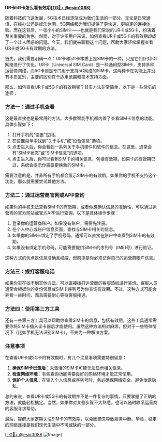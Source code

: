 **UR卡5G卡怎么看有效期[[TG💪+ @esim1088](https://t.me/s/esim1088)]**

随着科技的飞速发展，5G技术已经逐渐成为我们生活的一部分。无论是日常通讯、在线办公还是娱乐休闲，5G网络都为我们提供了更快速、更稳定的连接体验。而在这背后，一张小小的SIM卡——也就是我们常说的UR卡或5G卡，扮演着至关重要的角色。然而，对于许多用户来说，如何查看UR卡或5G卡的有效期却成了一个让人困惑的问题。今天，我们就来聊聊这个问题，帮助大家轻松掌握查看UR卡或5G卡有效期的方法。

首先，我们需要明确一点：UR卡和5G卡本质上是SIM卡的一种，只是它们针对5G网络进行了优化。UR卡（Universal SIM Card）是一种通用型SIM卡，支持多种运营商网络，而5G卡则是专门用于支持5G网络的SIM卡。这两种卡在功能上并没有本质区别，主要的区别在于适用范围和技术支持方面。

那么，如何查看UR卡或5G卡的有效期呢？其实方法非常简单，以下是一些常见的途径：

### 方法一：通过手机查看

这是最直接也是最常用的方法。大多数智能手机都内置了查看SIM卡信息的功能。具体步骤如下：

1. 打开手机的“设置”应用。
2. 在设置菜单中找到“关于手机”或“设备信息”选项。
3. 点击进入后，你会看到一系列关于手机硬件和软件的信息。在这里，通常会有“SIM卡状态”或“SIM卡信息”的选项。
4. 点击进入后，你可以看到SIM卡的相关信息，包括有效期。如果卡的有效期已过，系统会提示你需要更换新的SIM卡。

需要注意的是，并非所有手机都会显示SIM卡的有效期。如果你的手机不支持这个功能，那么就需要尝试其他方法。

### 方法二：通过运营商官网或APP查询

如果你的手机无法查看SIM卡的有效期，或者你想确认信息的准确性，可以通过运营商的官方网站或官方APP进行查询。以下是具体操作步骤：

1. 登录你的运营商账户。如果没有账户，需要先注册。
2. 在个人中心或账户信息页面，查找与SIM卡相关的信息。
3. 如果你的SIM卡绑定了手机号码，通常可以直接在账户中查看到SIM卡的有效期。
4. 如果没有绑定手机号码，可能需要提供SIM卡的序列号（IMEI号）进行验证。

这种方式的优点是信息准确且权威，但前提是你必须记得自己的运营商账户信息。

### 方法三：拨打客服电话

如果你实在找不到其他方法，可以直接拨打运营商的客服热线进行咨询。客服人员通常会根据你的身份信息或SIM卡序列号为你查询有效期。不过，这种方式可能会耗费一些时间，而且需要耐心等待客服接通。

### 方法四：使用第三方工具

还有一些第三方工具可以帮助你查看SIM卡的信息，包括有效期。这些工具通常需要你将SIM卡插入读卡器后才能使用。虽然这种方法相对麻烦，但对于一些特殊情况下（比如手机无法识别SIM卡），不失为一种解决方案。

### 注意事项

在查看UR卡或5G卡的有效期时，有几个注意事项需要特别留意：

1. **确保SIM卡已激活**：未激活的SIM卡可能无法显示相关信息。
2. **检查网络环境**：有些查询功能需要良好的网络环境才能正常使用。
3. **保护个人信息**：在输入个人信息或序列号时，务必确保网络安全，避免泄露隐私。

总的来说，查看UR卡或5G卡的有效期并不是一件复杂的事情，只要掌握了正确的方法，就能轻松搞定。当然，如果你对某些步骤不太熟悉，也可以随时联系运营商的客服寻求帮助。

最后，提醒大家定期关注SIM卡的有效期，以免因疏忽导致服务中断。毕竟，稳定的网络连接是我们现代生活中不可或缺的一部分。

[[TG💪+ @esim1088](https://t.me/s/esim1088) ![Image](https://i.postimg.cc/4NQfJmqS/Snipaste-2025-05-13-00-14-12.png)]